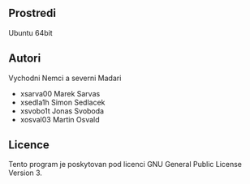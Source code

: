 Prostredi
---------

Ubuntu 64bit

Autori
------

Vychodni Nemci a severni Madari
- xsarva00 Marek Sarvas 
- xsedla1h Simon Sedlacek 
- xsvobo1t Jonas Svoboda 
- xosval03 Martin Osvald 

Licence
-------

Tento program je poskytovan pod licenci GNU General Public License Version 3.
